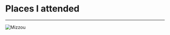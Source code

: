 <h1>Places I attended</h1>

---

![Mizzou](https://missouri.edu/images/signatures/university/MUstacked.png)
